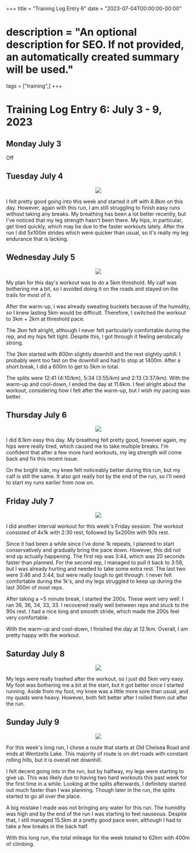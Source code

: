 +++
title = "Training Log Entry 6"
date = "2023-07-04T00:00:00-00:00"
# description = "An optional description for SEO. If not provided, an automatically created summary will be used."
tags = ["training",]
+++


# Training Log Entry 6:  July 3 - 9, 2023

## Monday July 3

Off

## Tuesday July 4

<div style="text-align:center"><img src="/images/posts/training/2023/6/1.png.webp" /></div>

I felt pretty good going into this week and started it off with 8.8km on this day.
However, again with this run, I am still struggling to finish easy runs without taking any breaks.
My breathing has been a lot better recently, but I've noticed that my leg strength hasn't been there.
My hips, in particular, get tired quickly, which may be due to the faster workouts lately.
After the run I did 5x100m strides which were quicker than usual, so it's really my leg endurance that is lacking.

## Wednesday July 5

<div style="text-align:center"><img src="/images/posts/training/2023/6/2.png.webp" /></div>

My plan for this day's workout was to do a 5km threshold.
My calf was bothering me a bit, so I avoided doing it on the roads and stayed on the trails for most of it.

After the warm-up, I was already sweating buckets because of the humidity, so I knew lasting 5km would be difficult.
Therefore, I switched the workout to 3km + 2km at threshold pace.

The 3km felt alright, although I never felt particularly comfortable during the rep, and my hips felt tight.
Despite this, I got through it feeling aerobically strong.

The 2km started with 800m slightly downhill and the rest slightly uphill.
I probably went too fast on the downhill and had to stop at 1400m.
After a short break, I did a 600m to get to 5km in total.

The splits were 12:41 (4:10/km), 5:34 (3:55/km) and 2:13 (3:37/km).
With the warm-up and cool-down, I ended the day at 11.6km.
I feel alright about the workout, considering how I felt after the warm-up, but I wish my pacing was better.

## Thursday July 6

<div style="text-align:center"><img src="/images/posts/training/2023/6/3.png.webp" /></div>

I did 8.1km easy this day.
My breathing felt pretty good, however again, my hips were really tired, which caused me to take multiple breaks.
I'm confident that after a few more hard workouts, my leg strength will come back and fix this recent issue.

On the bright side, my knee felt noticeably better during this run, but my calf is still the same.
It also got really hot by the end of the run, so I'll need to start my runs earlier from now on.

## Friday July 7

<div style="text-align:center"><img src="/images/posts/training/2023/6/4.png.webp" /></div>

I did another interval workout for this week's Friday session.
The workout consisted of 4x1k with 2:30 rest, followed by 5x200m with 90s rest.

Since it had been a while since I've done 1k repeats, I planned to start conservatively and gradually bring the pace down.
However, this did not end up actually happening.
The first rep was 3:44, which was 20 seconds faster than planned.
For the second rep, I managed to pull it back to 3:59, but I was already hurting and needed to take some extra rest.
The last two were 3:46 and 3:44, but were really tough to get through.
I never felt comfortable during the 1k's, and my legs struggled to keep up during the last 300m of most reps.

After taking a ~5 minute break, I started the 200s.
These went very well. 
I ran 36, 36, 34, 33, 33.
I recovered really well between reps and stuck to the 90s rest.
I had a nice long and smooth stride, which made the 200s feel very comfortable.

With the warm-up and cool-down, I finished the day at 12.1km.
Overall, I am pretty happy with the workout. 

## Saturday July 8

<div style="text-align:center"><img src="/images/posts/training/2023/6/5.png.webp" /></div>

My legs were really trashed after the workout, so I just did 5km very easy.
My foot was bothering me a bit at the start, but it got better once I started running.
Aside from my foot, my knee was a little more sore than usual, and my quads were heavy.
However, both felt better after I rolled them out after the run.

## Sunday July 9

<div style="text-align:center"><img src="/images/posts/training/2023/6/6.png.webp" /></div>

For this week's long run, I chose a route that starts at Old Chelsea Road and ends at Wentzells Lake.
This majority of route is on dirt roads with constant rolling hills, but it is overall net downhill.

I felt decent going into in the run, but by halfway, my legs were starting to give up.
This was likely due to having two hard workouts this past week for the first time in a while.
Looking at the splits afterwards, I definitely started out much faster than I was planning.
Though later in the run, the splits started to go all over the place.

A big mistake I made was not bringing any water for this run.
The humidity was high and by the end of the run I was starting to feel nauseous.
Despite that, I still managed 15.5km at a pretty good pace even, although I had to take a few breaks in the back half.

With this long run, the total mileage for the week totaled to 62km with 400m of climbing.
